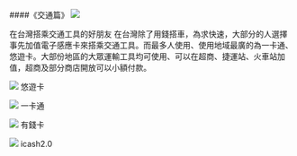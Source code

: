 <?php
$top = file_get_contents('basic.php');
echo $top;
?>

<div class="one item content" markdown="1">

####《交通篇》
![](img/Ch5/1/1.png)

在台灣搭乘交通工具的好朋友
在台灣除了用錢搭車，為求快速，大部分的人選擇事先加值電子感應卡來搭乘交通工具。而最多人使用、使用地域最廣的為一卡通、悠遊卡。大部份地區的大眾運輸工具均可使用、可以在超商、捷運站、火車站加值，超商及部分商店開放可以小額付款。

![](img/Ch5/01/2.png)
悠遊卡

![](img/Ch5/01/3.png)
一卡通

![](img/Ch5/01/4.png)
有錢卡

![](img/Ch5/01/5.png)
icash2.0


</div>
<?php
$end = file_get_contents('end.php');
echo $end;
?>
